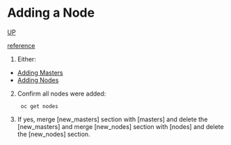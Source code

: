 # Adding a Node

[UP](OpenShift.html)

[reference](https://docs.openshift.com/container-platform/3.5/install_config/adding_hosts_to_existing_cluster.html#adding-nodes-advanced)

1) Either:
* [Adding Masters](Adding-Masters.html)
* [Adding Nodes](Adding-Nodes.htmla)

2) Confirm all nodes were added:

        oc get nodes

3) If yes, merge [new_masters] section with [masters] and delete the [new_masters] and merge [new_nodes] section with [nodes] and delete the [new_nodes] section.

